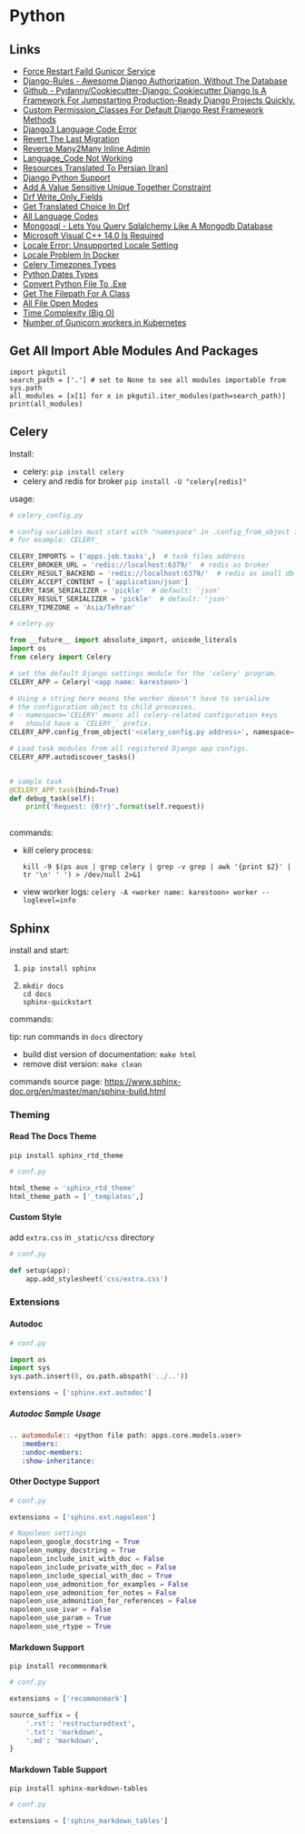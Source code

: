 # Python

## Links

- [Force Restart Faild Gunicor Service](https://unix.stackexchange.com/questions/513972/how-to-fix-start-limit-hit-trying-to-start-gunicorn-on-ubuntu-18#answer-552135)
- [Django-Rules - Awesome Django Authorization, Without The Database](https://github.com/dfunckt/django-rules)
- [Github - Pydanny/Cookiecutter-Django: Cookiecutter Django Is A Framework For Jumpstarting Production-Ready Django Projects Quickly.](https://github.com/pydanny/cookiecutter-django)
- [Custom Permission_Classes For Default Django Rest Framework Methods](https://stackoverflow.com/questions/35970970/django-rest-framework-permission-classes-of-viewset-method)
- [Django3 Language Code Error](https://stackoverflow.com/questions/59156630/translation-e004-you-have-provided-a-value-for-the-language-code-setting-that-i#answer-59157763)
- [Revert The Last Migration](https://stackoverflow.com/questions/32123477/how-to-revert-the-last-migration#answer-32124113)
- [Reverse Many2Many Inline Admin](https://stackoverflow.com/questions/10904848/adding-inline-many-to-many-objects-in-django-admin)
- [Language_Code Not Working](https://stackoverflow.com/questions/47063007/django-language-code-en-but-displays-fr#answer-47063904)
- [Resources Translated To Persian (Iran)](https://www.transifex.com/open-edx/dashboard/all_resources/fa_IR/?project=open-edx-releases#1/?o=perc&d=desc)
- [Django Python Support](https://docs.djangoproject.com/en/3.0/faq/install/#what-python-version-can-i-use-with-django)
- [Add A Value Sensitive Unique Together Constraint](https://stackoverflow.com/questions/16474552/is-there-any-more-elegant-way-to-add-a-value-sensitive-unique-together-constrain#answer-59939626)
- [Drf Write_Only_Fields](https://stackoverflow.com/questions/34989915/write-only-read-only-fields-in-django-rest-framework#answer-36771366)
- [Get Translated Choice In Drf](https://stackoverflow.com/questions/62045788/drf-serializer-return-translated-choice-field-value/62062034#62062034)
- [All Language Codes](http://www.i18nguy.com/unicode/language-identifiers.html)
- [Mongosql - Lets You Query Sqlalchemy Like A Mongodb Database](https://pypi.org/project/mongosql/)
- [Microsoft Visual C++ 14.0 Is Required](https://stackoverflow.com/questions/44951456/pip-error-microsoft-visual-c-14-0-is-required?rq=1/#answer-44953739)
- [Locale Error: Unsupported Locale Setting](https://stackoverflow.com/questions/14547631/python-locale-error-unsupported-locale-setting#answer-14548156)
- [Locale Problem In Docker](https://serverfault.com/questions/54591/how-to-install-change-locale-on-debian#answer-894545)
- [Celery Timezones Types](https://stackoverflow.com/questions/13866926/is-there-a-list-of-pytz-timezones)
- [Python Dates Types](https://www.w3schools.com/python/python_datetime.asp)
- [Convert Python File To .Exe](https://m.youtube.com/watch?feature=youtu.be&v=UZX5kH72Yx4)
- [Get The Filepath For A Class](https://stackoverflow.com/questions/697320/how-do-i-get-the-filepath-for-a-class-in-python/697395#697395)
- [All File Open Modes](https://stackoverflow.com/questions/6648493/how-to-open-a-file-for-both-reading-and-writing/58925279#58925279)
- [Time Complexity (Big O)](https://wiki.python.org/moin/TimeComplexity)
- [Number of Gunicorn workers in Kubernetes](https://forum.djangoproject.com/t/gunicorn-workers-in-kubernetes/7918/2)

## Get All Import Able Modules And Packages

```
import pkgutil
search_path = ['.'] # set to None to see all modules importable from sys.path
all_modules = [x[1] for x in pkgutil.iter_modules(path=search_path)]
print(all_modules)
```

## Celery

Install:

- celery: `pip install celery`
- celery and redis for broker `pip install -U "celery[redis]"`

usage:

```python
# celery_config.py

# config variables must start with "namespace" in .config_from_object function
# for example: CELERY_

CELERY_IMPORTS = ('apps.job.tasks',)  # task files address
CELERY_BROKER_URL = 'redis://localhost:6379/'  # redis as broker
CELERY_RESULT_BACKEND = 'redis://localhost:6379/'  # redis as small db
CELERY_ACCEPT_CONTENT = ['application/json']
CELERY_TASK_SERIALIZER = 'pickle'  # default: 'json'
CELERY_RESULT_SERIALIZER = 'pickle'  # default: 'json'
CELERY_TIMEZONE = 'Asia/Tehran'
```

```python
# celery.py

from __future__ import absolute_import, unicode_literals
import os
from celery import Celery

# set the default Django settings module for the 'celery' program.
CELERY_APP = Celery('<app name: karestoon>')

# Using a string here means the worker doesn't have to serialize
# the configuration object to child processes.
# - namespace='CELERY' means all celery-related configuration keys
#   should have a `CELERY_` prefix.
CELERY_APP.config_from_object('<celery_config.py address>', namespace='CELERY')

# Load task modules from all registered Django app configs.
CELERY_APP.autodiscover_tasks()


# sample task
@CELERY_APP.task(bind=True)
def debug_task(self):
    print('Request: {0!r}'.format(self.request))
    
```

commands:

- kill celery process:

  `kill -9 $(ps aux | grep celery | grep -v grep | awk '{print $2}' | tr '\n' ' ') > /dev/null 2>&1`

- view worker logs: `celery -A <worker name: karestoon> worker --loglevel=info`

## Sphinx

install and start:

1. `pip install sphinx`

2. ```
   mkdir docs
   cd docs
   sphinx-quickstart
   ```

commands:

tip: run commands in `docs` directory

- build dist version of documentation: `make html`
- remove dist version: `make clean`

commands source page: <https://www.sphinx-doc.org/en/master/man/sphinx-build.html>

### Theming

#### Read The Docs Theme

 `pip install sphinx_rtd_theme`

```python
# conf.py

html_theme = 'sphinx_rtd_theme'
html_theme_path = ['_templates',]
```

#### Custom Style

add `extra.css` in `_static/css` directory

```python
# conf.py

def setup(app):
    app.add_stylesheet('css/extra.css')
```

### Extensions

#### Autodoc

```python
# conf.py

import os
import sys
sys.path.insert(0, os.path.abspath('../..'))

extensions = ['sphinx.ext.autodoc']
```

##### Autodoc Sample Usage

```rst
.. automodule:: <python file path: apps.core.models.user>
   :members:
   :undoc-members:
   :show-inheritance:
```

#### Other Doctype Support

```python
# conf.py

extensions = ['sphinx.ext.napoleon']

# Napoleon settings
napoleon_google_docstring = True
napoleon_numpy_docstring = True
napoleon_include_init_with_doc = False
napoleon_include_private_with_doc = False
napoleon_include_special_with_doc = True
napoleon_use_admonition_for_examples = False
napoleon_use_admonition_for_notes = False
napoleon_use_admonition_for_references = False
napoleon_use_ivar = False
napoleon_use_param = True
napoleon_use_rtype = True
```

#### Markdown Support

`pip install recommonmark`

```python
# conf.py

extensions = ['recommonmark']

source_suffix = {
    '.rst': 'restructuredtext',
    '.txt': 'markdown',
    '.md': 'markdown',
}
```

#### Markdown Table Support

`pip install sphinx-markdown-tables`

```python
# conf.py

extensions = ['sphinx_markdown_tables']
```

